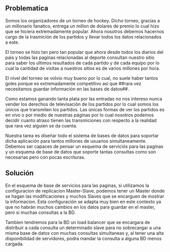 ## Problematica

Somos los organizadores de un torneo de hockey. Dicho torneo, gracias a
un millonario fanatico, entrega un millon de dolares de premio lo cual hizo
que se hiciera extremadamente popular. Ahora nosotros debemos hacernos cargo
de la trasmición de los partidos y llevar todos los datos relacionados a este.

El torneo se hizo tan pero tan popular que ahora desde todos los diarios del
pais y todas las paginas relacionadas al deporte consultan nuestro sitio para
saber los ultimos resultados de cada partido y de cada equipo por lo cual la
cantidad de visitas a nuestros sitios es de varios millones por hora.

El nivel del torneo se volvio muy bueno por lo cual, no suele haber tantos
goles porque es extremadamente competitivo así que ##rara vez necesitamos
guardar información en las bases de datos##.

Como estamos ganando tanta plata por las entradas no nos intereso nunca
vender los derechos de televisación de los partidos por lo cual somos los únicos
que transmiten los partidos. Las únicas formas de ver los partidos es en vivo
o por medio de nuestras páginas por lo cual nosotros podemos decidir cuanto
atraso tienen las transmiciones con respecto a la realidad que rara vez alguien
se da cuenta.

Nuestra tarea es diseñar todo el sistema de bases de datos para soportar dicha
aplicación para tantos millones de usuarios simultaneamente. Debemos ser capaces
de pensar un esquema de serviciós para las paginas y un esquema de base de datos
que soporte tantas consultas como son necesarias pero con pocas escrituras.

## Solución
En el esquema de base de servicios para las paginas, si utilizamos la configuracion de replicacion Master-Slave, podemos tener un Master donde se hagan las modificaciones y muchos Slaves que se encarguen de mostrar la informacion. Esta configuración se adapta muy bien en este contexto ya que no habrán muchos cambios en los datos para guardar en el master, pero si muchas consultas a la BD.

Tambien tendremos para la BD un load balancer que se encargara de distribuir a cada consulta un determinado slave para no sobrecargar a una misma base de datos con muchas consultas simultaneas y, al tener una alta disponibilidad de servidores, podra mandar la consulta a alguna BD menos cargada.



